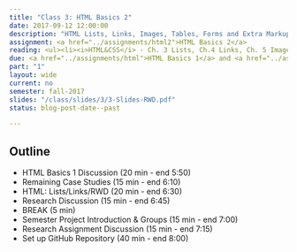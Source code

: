 ```yaml
---
title: "Class 3: HTML Basics 2"
date: 2017-09-12 12:00:00
description: "HTML Lists, Links, Images, Tables, Forms and Extra Markup"
assignment: <a href="../assignments/html2">HTML Basics 2</a>
reading: <ul><li><i>HTML&CSS</i> - Ch. 3 Lists, Ch.4 Links, Ch. 5 Images, Ch.6 Tables, Ch.7 Forms, Ch.8 Extra Markup</li><li><a href="http://www.coffeecup.com/help/articles/absolute-vs-relative-pathslinks/">Absolute vs. Relative Paths and Links (Just Scan)</a></li></ul>
due: <a href="../assignments/html">HTML Basics 1</a> and <a href="../assignments/casestudy">Explore RWD Group 2</a>
part: "1"
layout: wide
current: no
semester: fall-2017
slides: "/class/slides/3/3-Slides-RWD.pdf"
status: blog-post-date--past

---
```



## Outline

* HTML Basics 1 Discussion (20 min - end 5:50)
* Remaining Case Studies (15 min - end 6:10)
* HTML: Lists/Links/RWD (20 min - end 6:30)
* Research Discussion (15 min - end 6:45)
* BREAK (5 min)
* Semester Project Introduction & Groups (15 min - end 7:00)
* Research Assignment Discussion (15 min - end 7:15)
* Set up GitHub Repository (40 min - end 8:00)
